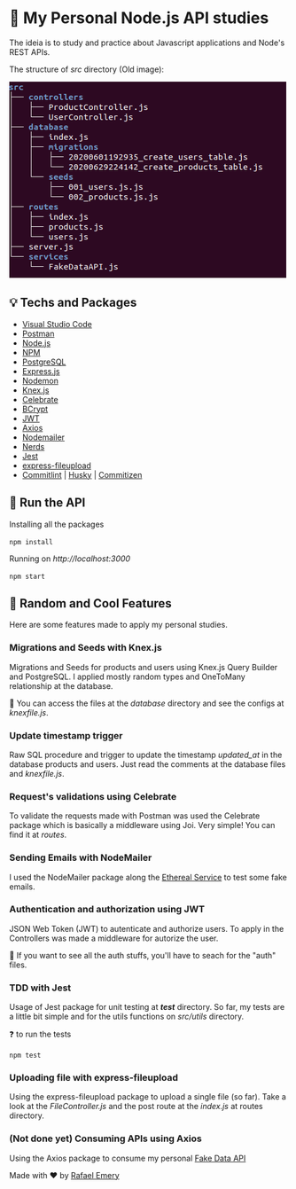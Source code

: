 # :green_book: My Personal Node.js API studies

The ideia is to study and practice about Javascript applications and Node's REST APIs.

The structure of *src* directory (Old image):

![](assets/src.png)

## :bulb: Techs and Packages

- [Visual Studio Code](https://code.visualstudio.com/)
- [Postman](https://www.postman.com/)
- [Node.js](https://nodejs.org/en/)
- [NPM](https://www.npmjs.com/)
- [PostgreSQL](https://www.postgresql.org/)
- [Express.js](https://expressjs.com/pt-br/)
- [Nodemon](https://nodemon.io/)
- [Knex.js](http://knexjs.org/)
- [Celebrate](https://github.com/arb/celebrate)
- [BCrypt](https://www.npmjs.com/package/bcrypt)
- [JWT](https://jwt.io/)
- [Axios](https://github.com/axios/axios)
- [Nodemailer](https://nodemailer.com/about/)
- [Nerds](https://github.com/SkyHacks/nerds)
- [Jest](https://jestjs.io/)
- [express-fileupload](https://github.com/richardgirges/express-fileupload)
- [Commitlint](https://commitlint.js.org/#/) | [Husky](https://github.com/typicode/husky) | [Commitizen](https://github.com/commitizen)

## :running: Run the API
 
Installing all the packages 

```npm install``` 

Running on *http://localhost:3000*

```npm start``` 

## :wrench: Random and Cool Features

Here are some features made to apply my personal studies.

### Migrations and Seeds with Knex.js

Migrations and Seeds for products and users using Knex.js Query Builder and PostgreSQL. I applied mostly random types and OneToMany relationship at the database.

:gift: You can access the files at the *database* directory and see the configs at *knexfile.js*.

### Update timestamp trigger

Raw SQL procedure and trigger to update the timestamp *updated_at* in the database products and users. Just read the comments at the database files and *knexfile.js*.

### Request's validations using Celebrate

To validate the requests made with Postman was used the Celebrate package which is basically a middleware using Joi. Very simple! You can find it at *routes*.

### Sending Emails with NodeMailer

I used the NodeMailer package along the [Ethereal Service](https://ethereal.email/) to test some fake emails. 

### Authentication and authorization using JWT

JSON Web Token (JWT) to autenticate and authorize users. To apply in the Controllers was made a middleware for autorize the user.

:gift: If you want to see all the auth stuffs, you'll have to seach for the "auth" files.

### TDD with Jest

Usage of Jest package for unit testing at *__test__* directory. So far, my tests are a little bit simple and for the utils functions on *src/utils* directory.

:question: to run the tests

```npm test```

### Uploading file with express-fileupload

Using the express-fileupload package to upload a single file (so far). Take a look at the *FileController.js* and the post route at the *index.js* at routes directory.

### (Not done yet) Consuming APIs using Axios

Using the Axios package to consume my personal [Fake Data API](https://github.com/RafaelEmery/fake-data-api)

Made with :hearts: by [Rafael Emery](https://rafaelemery.github.io)
